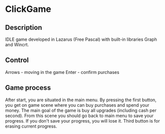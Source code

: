 # ClickGame
 
## Description
IDLE game developed in Lazarus (Free Pascal) with built-in libraries Graph and Wincrt.

## Control
Arrows - moving in the game
Enter - confirm purchases

## Game process
After start, you are situated in the main menu. By pressing the first button, you get on game scene where you can buy purchases and spend your money. The main goal of the game is buy all upgrades (including cash per second). From this scene you should go back to main menu to save your progress. If you don't save your progress, you will lose it. Third button is for erasing current progress.
